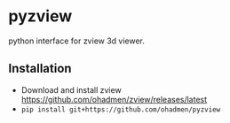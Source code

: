 # pyzview
python interface for zview 3d viewer.
## Installation
* Download and install zview https://github.com/ohadmen/zview/releases/latest
* `pip install git+https://github.com/ohadmen/pyzview`
